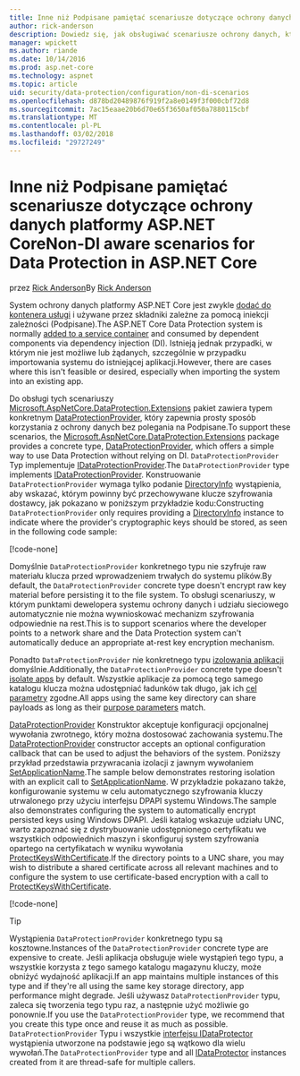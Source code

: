 ```yaml
---
title: Inne niż Podpisane pamiętać scenariusze dotyczące ochrony danych platformy ASP.NET Core
author: rick-anderson
description: Dowiedz się, jak obsługiwać scenariusze ochrony danych, których nie może lub nie chcesz używać usługi udostępniane przez iniekcji zależności.
manager: wpickett
ms.author: riande
ms.date: 10/14/2016
ms.prod: asp.net-core
ms.technology: aspnet
ms.topic: article
uid: security/data-protection/configuration/non-di-scenarios
ms.openlocfilehash: d878bd20489876f919f2a8e0149f3f000cbf72d8
ms.sourcegitcommit: 7ac15eaae20b6d70e65f3650af050a7880115cbf
ms.translationtype: MT
ms.contentlocale: pl-PL
ms.lasthandoff: 03/02/2018
ms.locfileid: "29727249"
---
```

# <a name="non-di-aware-scenarios-for-data-protection-in-aspnet-core"></a><span data-ttu-id="f68b5-103">Inne niż Podpisane pamiętać scenariusze dotyczące ochrony danych platformy ASP.NET Core</span><span class="sxs-lookup"><span data-stu-id="f68b5-103">Non-DI aware scenarios for Data Protection in ASP.NET Core</span></span>

<span data-ttu-id="f68b5-104">przez [Rick Anderson](https://twitter.com/RickAndMSFT)</span><span class="sxs-lookup"><span data-stu-id="f68b5-104">By [Rick Anderson](https://twitter.com/RickAndMSFT)</span></span>

<span data-ttu-id="f68b5-105">System ochrony danych platformy ASP.NET Core jest zwykle [dodać do kontenera usługi](xref:security/data-protection/consumer-apis/overview) i używane przez składniki zależne za pomocą iniekcji zależności (Podpisane).</span><span class="sxs-lookup"><span data-stu-id="f68b5-105">The ASP.NET Core Data Protection system is normally [added to a service container](xref:security/data-protection/consumer-apis/overview) and consumed by dependent components via dependency injection (DI).</span></span> <span data-ttu-id="f68b5-106">Istnieją jednak przypadki, w którym nie jest możliwe lub żądanych, szczególnie w przypadku importowania systemu do istniejącej aplikacji.</span><span class="sxs-lookup"><span data-stu-id="f68b5-106">However, there are cases where this isn't feasible or desired, especially when importing the system into an existing app.</span></span>

<span data-ttu-id="f68b5-107">Do obsługi tych scenariuszy [Microsoft.AspNetCore.DataProtection.Extensions](https://www.nuget.org/packages/Microsoft.AspNetCore.DataProtection.Extensions/) pakiet zawiera typem konkretnym [DataProtectionProvider](/dotnet/api/Microsoft.AspNetCore.DataProtection.DataProtectionProvider), który zapewnia prosty sposób korzystania z ochrony danych bez polegania na Podpisane.</span><span class="sxs-lookup"><span data-stu-id="f68b5-107">To support these scenarios, the [Microsoft.AspNetCore.DataProtection.Extensions](https://www.nuget.org/packages/Microsoft.AspNetCore.DataProtection.Extensions/) package provides a concrete type, [DataProtectionProvider](/dotnet/api/Microsoft.AspNetCore.DataProtection.DataProtectionProvider), which offers a simple way to use Data Protection without relying on DI.</span></span> <span data-ttu-id="f68b5-108">`DataProtectionProvider` Typ implementuje [IDataProtectionProvider](/dotnet/api/microsoft.aspnetcore.dataprotection.idataprotectionprovider).</span><span class="sxs-lookup"><span data-stu-id="f68b5-108">The `DataProtectionProvider` type implements [IDataProtectionProvider](/dotnet/api/microsoft.aspnetcore.dataprotection.idataprotectionprovider).</span></span> <span data-ttu-id="f68b5-109">Konstruowanie `DataProtectionProvider` wymaga tylko podanie [DirectoryInfo](/dotnet/api/system.io.directoryinfo) wystąpienia, aby wskazać, którym powinny być przechowywane klucze szyfrowania dostawcy, jak pokazano w poniższym przykładzie kodu:</span><span class="sxs-lookup"><span data-stu-id="f68b5-109">Constructing `DataProtectionProvider` only requires providing a [DirectoryInfo](/dotnet/api/system.io.directoryinfo) instance to indicate where the provider's cryptographic keys should be stored, as seen in the following code sample:</span></span>

[!code-none[](non-di-scenarios/_static/nodisample1.cs)]

<span data-ttu-id="f68b5-110">Domyślnie `DataProtectionProvider` konkretnego typu nie szyfruje raw materiału klucza przed wprowadzeniem trwałych do systemu plików.</span><span class="sxs-lookup"><span data-stu-id="f68b5-110">By default, the `DataProtectionProvider` concrete type doesn't encrypt raw key material before persisting it to the file system.</span></span> <span data-ttu-id="f68b5-111">To obsługi scenariuszy, w którym punktami dewelopera systemu ochrony danych i udziału sieciowego automatycznie nie można wywnioskować mechanizm szyfrowania odpowiednie na rest.</span><span class="sxs-lookup"><span data-stu-id="f68b5-111">This is to support scenarios where the developer points to a network share and the Data Protection system can't automatically deduce an appropriate at-rest key encryption mechanism.</span></span>

<span data-ttu-id="f68b5-112">Ponadto `DataProtectionProvider` nie konkretnego typu [izolowania aplikacji](xref:security/data-protection/configuration/overview#per-application-isolation) domyślnie.</span><span class="sxs-lookup"><span data-stu-id="f68b5-112">Additionally, the `DataProtectionProvider` concrete type doesn't [isolate apps](xref:security/data-protection/configuration/overview#per-application-isolation) by default.</span></span> <span data-ttu-id="f68b5-113">Wszystkie aplikacje za pomocą tego samego katalogu klucza można udostępniać ładunków tak długo, jak ich [cel parametry](xref:security/data-protection/consumer-apis/purpose-strings) zgodne.</span><span class="sxs-lookup"><span data-stu-id="f68b5-113">All apps using the same key directory can share payloads as long as their [purpose parameters](xref:security/data-protection/consumer-apis/purpose-strings) match.</span></span>

<span data-ttu-id="f68b5-114">[DataProtectionProvider](/dotnet/api/microsoft.aspnetcore.dataprotection.dataprotectionprovider) Konstruktor akceptuje konfiguracji opcjonalnej wywołania zwrotnego, który można dostosować zachowania systemu.</span><span class="sxs-lookup"><span data-stu-id="f68b5-114">The [DataProtectionProvider](/dotnet/api/microsoft.aspnetcore.dataprotection.dataprotectionprovider) constructor accepts an optional configuration callback that can be used to adjust the behaviors of the system.</span></span> <span data-ttu-id="f68b5-115">Poniższy przykład przedstawia przywracania izolacji z jawnym wywołaniem [SetApplicationName](/dotnet/api/microsoft.aspnetcore.dataprotection.dataprotectionbuilderextensions.setapplicationname).</span><span class="sxs-lookup"><span data-stu-id="f68b5-115">The sample below demonstrates restoring isolation with an explicit call to [SetApplicationName](/dotnet/api/microsoft.aspnetcore.dataprotection.dataprotectionbuilderextensions.setapplicationname).</span></span> <span data-ttu-id="f68b5-116">W przykładzie pokazano także, konfigurowanie systemu w celu automatycznego szyfrowania kluczy utrwalonego przy użyciu interfejsu DPAPI systemu Windows.</span><span class="sxs-lookup"><span data-stu-id="f68b5-116">The sample also demonstrates configuring the system to automatically encrypt persisted keys using Windows DPAPI.</span></span> <span data-ttu-id="f68b5-117">Jeśli katalog wskazuje udziału UNC, warto zapoznać się z dystrybuowanie udostępnionego certyfikatu we wszystkich odpowiednich maszyn i skonfiguruj system szyfrowania opartego na certyfikatach w wyniku wywołania [ProtectKeysWithCertificate](/dotnet/api/microsoft.aspnetcore.dataprotection.dataprotectionbuilderextensions.protectkeyswithcertificate).</span><span class="sxs-lookup"><span data-stu-id="f68b5-117">If the directory points to a UNC share, you may wish to distribute a shared certificate across all relevant machines and to configure the system to use certificate-based encryption with a call to [ProtectKeysWithCertificate](/dotnet/api/microsoft.aspnetcore.dataprotection.dataprotectionbuilderextensions.protectkeyswithcertificate).</span></span>

[!code-none[](non-di-scenarios/_static/nodisample2.cs)]

> [!TIP]
> <span data-ttu-id="f68b5-118">Wystąpienia `DataProtectionProvider` konkretnego typu są kosztowne.</span><span class="sxs-lookup"><span data-stu-id="f68b5-118">Instances of the `DataProtectionProvider` concrete type are expensive to create.</span></span> <span data-ttu-id="f68b5-119">Jeśli aplikacja obsługuje wiele wystąpień tego typu, a wszystkie korzysta z tego samego katalogu magazynu kluczy, może obniżyć wydajność aplikacji.</span><span class="sxs-lookup"><span data-stu-id="f68b5-119">If an app maintains multiple instances of this type and if they're all using the same key storage directory, app performance might degrade.</span></span> <span data-ttu-id="f68b5-120">Jeśli używasz `DataProtectionProvider` typu, zaleca się tworzenia tego typu raz, a następnie użyć możliwie go ponownie.</span><span class="sxs-lookup"><span data-stu-id="f68b5-120">If you use the `DataProtectionProvider` type, we recommend that you create this type once and reuse it as much as possible.</span></span> <span data-ttu-id="f68b5-121">`DataProtectionProvider` Typu i wszystkie [interfejsu IDataProtector](/dotnet/api/microsoft.aspnetcore.dataprotection.idataprotector) wystąpienia utworzone na podstawie jego są wątkowo dla wielu wywołań.</span><span class="sxs-lookup"><span data-stu-id="f68b5-121">The `DataProtectionProvider` type and all [IDataProtector](/dotnet/api/microsoft.aspnetcore.dataprotection.idataprotector) instances created from it are thread-safe for multiple callers.</span></span>
